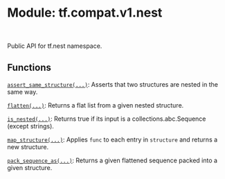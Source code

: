 <div itemscope itemtype="http://developers.google.com/ReferenceObject">
<meta itemprop="name" content="tf.compat.v1.nest" />
<meta itemprop="path" content="Stable" />
</div>

# Module: tf.compat.v1.nest


<table class="tfo-notebook-buttons tfo-api" align="left">
</table>



Public API for tf.nest namespace.



## Functions

[`assert_same_structure(...)`](../../../tf/nest/assert_same_structure.md): Asserts that two structures are nested in the same way.

[`flatten(...)`](../../../tf/nest/flatten.md): Returns a flat list from a given nested structure.

[`is_nested(...)`](../../../tf/nest/is_nested.md): Returns true if its input is a collections.abc.Sequence (except strings).

[`map_structure(...)`](../../../tf/nest/map_structure.md): Applies `func` to each entry in `structure` and returns a new structure.

[`pack_sequence_as(...)`](../../../tf/nest/pack_sequence_as.md): Returns a given flattened sequence packed into a given structure.

